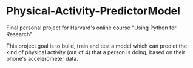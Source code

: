 # Physical-Activity-PredictorModel
Final personal project for Harvard's online course "Using Python for Research"

This project goal is to build, train and test a model which can predict the kind of physical activity (out of 4) that a person is doing, based on their phone's accelerometer data.
